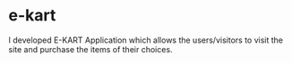 # e-kart
I developed E-KART Application which allows the users/visitors to visit the site and purchase the items of their choices.
